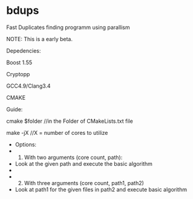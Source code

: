 # bdups
Fast Duplicates finding programm using parallism

NOTE: This is a early beta.

Depedencies:

Boost 1.55

Cryptopp

GCC4.9/Clang3.4

CMAKE

Guide:

cmake $folder //in the Folder of CMakeLists.txt file

make -jX      //X = number of cores to utilize


 * Options:
 * 1. With two arguments (core count, path):
 *  Look at the given path and execute the basic algorithm
 *
 * 2. With three arguments (core count, path1, path2)
 *  Look at path1 for the given files in path2 and execute basic 
algorithm

